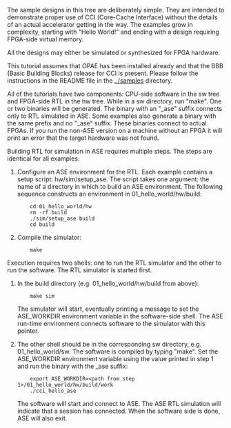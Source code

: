 The sample designs in this tree are deliberately simple.  They are intended
to demonstrate proper use of CCI (Core-Cache Interface) without the details
of an actual accelerator getting in the way.  The examples grow in
complexity, starting with "Hello World!" and ending with a design requiring
FPGA-side virtual memory.

All the designs may either be simulated or synthesized for FPGA hardware.

This tutorial assumes that OPAE has been installed already and that the BBB
(Basic Building Blocks) release for CCI is present.  Please follow the
instructions in the README file in the
[../samples](https://github.com/OPAE/intel-fpga-bbb/tree/master/samples)
directory.


All of the tutorials have two components: CPU-side software in the sw tree
and FPGA-side RTL in the hw tree.  While in a sw directory, run "make".
One or two binaries will be generated.  The binary with an "_ase" suffix
connects only to RTL simulated in ASE.  Some examples also generate a
binary with the same prefix and no "_ase" suffix.  These binaries connect
to actual FPGAs.  If you run the non-ASE version on a machine without an
FPGA it will print an error that the target hardware was not found.

Building RTL for simulation in ASE requires multiple steps.  The steps
are identical for all examples:

1. Configure an ASE environment for the RTL.  Each example contains a
   setup script: hw/sim/setup_ase.  The script takes one argument: the name
   of a directory in which to build an ASE environment.  The following
   sequence constructs an environment in 01_hello_world/hw/build:

   ```
       cd 01_hello_world/hw
       rm -rf build
       ./sim/setup_ase build
       cd build
   ```

2. Compile the simulator:

   ```
       make
   ```


Execution requires two shells: one to run the RTL simulator and the other
to run the software.  The RTL simulator is started first.

1. In the build directory (e.g. 01_hello_world/hw/build from above):

   ```
       make sim
   ```

   The simulator will start, eventually printing a message to set the
   ASE_WORKDIR environment variable in the software-side shell.  The
   ASE run-time environment connects software to the simulator with
   this pointer.

2. The other shell should be in the corresponding sw directory, e.g.
   01_hello_world/sw.  The software is compiled by typing "make".  Set the
   ASE_WORKDIR environment variable using the value printed in step 1 and
   run the binary with the _ase suffix:

   ```
       export ASE_WORKDIR=<path from step 1>/01_hello_world/hw/build/work
       ./cci_hello_ase
   ```

   The software will start and connect to ASE.  The ASE RTL simulation will
   indicate that a session has connected.  When the software side is done, ASE
   will also exit.
